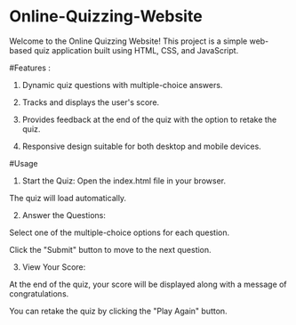 # Online-Quizzing-Website

Welcome to the Online Quizzing Website! This project is a simple web-based quiz application built using HTML, CSS, and JavaScript.

#Features :

1. Dynamic quiz questions with multiple-choice answers.

2. Tracks and displays the user's score.

3. Provides feedback at the end of the quiz with the option to retake the quiz.

4. Responsive design suitable for both desktop and mobile devices.


#Usage
1. Start the Quiz:
  Open the index.html file in your browser.

  The quiz will load automatically.

2. Answer the Questions:

  Select one of the multiple-choice options for each question.
  
  Click the "Submit" button to move to the next question.

3. View Your Score:

  At the end of the quiz, your score will be displayed along with a message of congratulations.
  
  You can retake the quiz by clicking the "Play Again" button.
